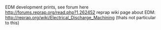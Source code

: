 EDM development prints, see forum here http://forums.reprap.org/read.php?1,262452
reprap wiki page about EDM: http://reprap.org/wiki/Electrical_Discharge_Machining
(thats not particular to this)
